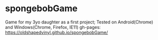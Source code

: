 # spongebobGame
Game for my 3yo daughter as a first project; Tested on Android(Chrome) and Windows(Chrome, Firefox, IE11) 
gh-pages:
https://oldshapedvinyl.github.io/spongebobGame/
